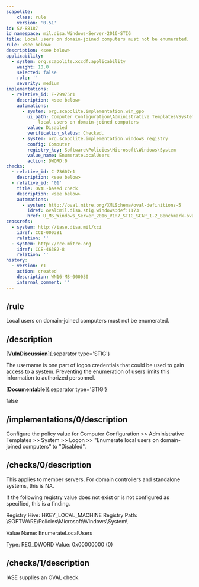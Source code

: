 ```yaml
---
scapolite:
    class: rule
    version: '0.51'
id: SV-88187
id_namespace: mil.disa.Windows-Server-2016-STIG
title: Local users on domain-joined computers must not be enumerated.
rule: <see below>
description: <see below>
applicability:
  - system: org.scapolite.xccdf.applicability
    weight: 10.0
    selected: false
    role: ''
    severity: medium
implementations:
  - relative_id: F-79975r1
    description: <see below>
    automations:
      - system: org.scapolite.implementation.win_gpo
        ui_path: Computer Configuration\Administrative Templates\System\Logon\Enumerate
            local users on domain-joined computers
        value: Disabled
        verification_status: Checked.
      - system: org.scapolite.implementation.windows_registry
        config: Computer
        registry_key: Software\Policies\Microsoft\Windows\System
        value_name: EnumerateLocalUsers
        action: DWORD:0
checks:
  - relative_id: C-73607r1
    description: <see below>
  - relative_id: '01'
    title: OVAL-based check
    description: <see below>
    automations:
      - system: http://oval.mitre.org/XMLSchema/oval-definitions-5
        idref: oval:mil.disa.stig.windows:def:1173
        href: U_MS_Windows_Server_2016_V1R7_STIG_SCAP_1-2_Benchmark-oval.xml
crossrefs:
  - system: http://iase.disa.mil/cci
    idref: CCI-000381
    relation: ''
  - system: http://cce.mitre.org
    idref: CCE-46382-8
    relation: ''
history:
  - version: r1
    action: created
    description: WN16-MS-000030
    internal_comment: ''
---
```



## /rule

Local users on domain-joined computers must not be enumerated.

## /description

[**VulnDiscussion**]{.separator type='STIG'}

The username is one part of logon credentials that could be used to gain access to a system. Preventing the enumeration of users limits this information to authorized personnel.

[**Documentable**]{.separator type='STIG'}

false

## /implementations/0/description

Configure the policy value for Computer Configuration >> Administrative Templates >> System >> Logon >> "Enumerate local users on domain-joined computers" to "Disabled".

## /checks/0/description

This applies to member servers. For domain controllers and standalone systems, this is NA.

If the following registry value does not exist or is not configured as specified, this is a finding.

Registry Hive: HKEY_LOCAL_MACHINE
Registry Path: \SOFTWARE\Policies\Microsoft\Windows\System\

Value Name: EnumerateLocalUsers

Type: REG_DWORD
Value: 0x00000000 (0)

## /checks/1/description

IASE supplies an OVAL check.
